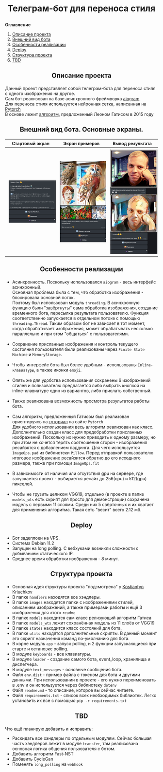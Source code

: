 # <p align="center">Телеграм-бот для переноса стиля</p>
**Оглавление**
1. [Описание проекта](#introduction)
2. [Внешний вид бота](#visual)
3. [Особенности реализации](#implementation)
4. [Deploy](#deploy)
5. [Структура проекта](#project_structure)
6. [TBD](#to_be_done)
   
## <a name="introduction"></a><p align="center">Описание проекта</p>
Данный проект представляет собой телеграм-бота для переноса стиля с одного изображения на другое.<br>
Сам бот реализован на базе асинхронного фреймворка [aiogram](https://github.com/aiogram/aiogram)<br>
Для переноса стиля используется нейронная сетка, написанная на [Pytorch](https://pytorch.org/)<br>
В основе лежит [алгоритм](https://arxiv.org/abs/1508.06576), предложенный Леоном Гатисом в 2015 году

## </p><a name="visual"></a><p align="center">Внешний вид бота. Основные экраны.</p>
| Стартовый экран | Экран примеров | Вывод результата |
| --- | --- | --- |
| <img src='images/examples/main_screen.jpg' align="left" vspace="5" hspace="5" width=305> | <img src='images/examples/examples.jpg' align="left" vspace="5" hspace="5" width=310> | <img src='images/examples/transfer.jpg' align="left" vspace="5" hspace="5" width=305> |

## <a name="implementation"></a><p align="center">Особенности реализации</p>
- Асинхронность. Поскольку использовался `aiogram` - весь интерфейс асинхронный.<br> Основная проблема была с тем, что обработка изображения - блокировала основной поток.<br> Поэтому был использован модуль `threading`. В асинхронную функцию были "завёртнуты" сама обработка изображения, создание временного бота, пересылка результата пользователю. Функция соответственно запускается в отдельном потоке с помощью `threading.Thread`. Таким образом бот не зависает в тот момент, когда обрабатывает изображения, может обрабатывать несколько параллельно и при этом "общаться" с пользователями.<br><br>
- Сохранение присланных изображения и контроль текущего состояния пользователя были реализованы через `Finite State Machine` и `MemoryStorage`. <br><br>
- Чтобы интерфейс бота был более удобным - использованы `Inline-клавиатуры`, а также иконки `emoji`.<br><br>
- Опять же для удобства использования сохранены 6 изображений стилей и пользователю предлагается либо выбрать кнопкой на inline-клавиатуре один из вариантов, либо прислать собственный.<br><br>
- Также реализована возможность просмотра результатов работы бота.<br><br>
- Сам алгоритм, предложенный Гатисом был реализован ориентируясь на [туториал](https://pytorch.org/tutorials/advanced/neural_style_tutorial.html) на сайте `Pytorch`<br>
Для удобного использования весь алгоритм реализован как класс.<br>
Дополнительно создан класс для предобработки присланных изображений. Поскольку их нужно приводить к одному размеру, но при этом не хочется терять соотношение сторон - изображения ресайзятся с добавлением паддинга. Для чего используется `ImageOps.pad` из библиотеки `Pillow`. Перед отправкой пользователю итоговое изображение ресайзится обратно до его исходного размера, также при помощи `ImageOps.fit`<br><br>
- В зависимости от наличия или отсутствия gpu на сервере, где запускается проект - выбирается ресайз до 256(cpu) и 512(gpu) пикселей.<br><br>
- Чтобы не грузить целиком VGG19, отдельно (в проекте в папке `models_wts` есть скрипт для просто для демонстрации) сохранена модель с первыми 11 слоями. Среди них 5 свёрточных и их хватает для применения алгоритма. Такая сеть "весит" всего 2.12 мб. 

## <a name="deploy"></a><p align="center">Deploy</p>
- Бот задеплоен на VPS.
- Система Debian 11.2
- Запущен на long polling. С вебхуками возникли сложности с добыванием статического IP.
- Среднее время обработки изображения - 8 минут.

## <a name="project_structure"></a><p align="center">Структура проекта</p>
- Основная идея структуры проекта "подсмотрена" у [Kostiantyn Kriuchkov](https://github.com/Latand/aiogram-bot-template)
- В папке `handlers` находятся все хэндлеры.
- В папке `images` находятся папки с изображениями стилей, описанием изображений, а также примерами работы и ещё 3 изображения для этого `readme`
- В папке `models` находится сам класс релизующий алгоритм Гатиса
- В папке `models_wts` лежит сохранённая модель из 11 слоёв от VGG19
- В папке `states` находится класс состояний для бота.
- В папке `utils` находятся дополнительные скрипты. В данный момент это скрипт назначения команд по-умолчанию для бота.
- В корне модуль `app` - запуск polling, и 2 функции запускающиеся при старте и остановке polling.
- В модуле `keyboards` - все клавиатуры.
- В модуле `loader` - создание самого бота, event_loop, хранилища и диспетчера.
- В модуле `text_messages` - основные сообщения бота.
- Файл `env.dist` - пример файла с токеном для бота и другими данными. При использовании в проекте - его нужно переименовать в .env и он используется через библиотеку `dotenv`
- Файл `readme.md` - то описание, которое вы сейчас читаете.
- Файл `requirements.txt` - список всех необходимых библиотек. Легко установить их все с помощью `pip -r requirements.txt`

## <a name="to_be_done"></a><p align="center">TBD</p>
Что ещё планирую добавить и исправить:
- Раскидать все хэндлеры по отдельным модулям. Сейчас большая часть хэндлеров лежит в модуле `transfer`, там реализована основная логика общения пользователя с ботом.
- Добавить алгоритм Fast-NST
- Добавить CycleGan
- Поменять `long_polling` на `webhook`
